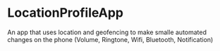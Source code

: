 # LocationProfileApp
An app that uses location and geofencing to make smalle automated changes on the phone (Volume, Ringtone, Wifi, Bluetooth, Notification)
